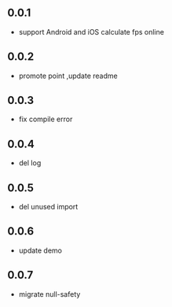 ## 0.0.1

* support  Android and iOS calculate fps online

## 0.0.2

* promote point ,update readme

## 0.0.3
 
* fix compile error

## 0.0.4
 
* del log


## 0.0.5
 
* del unused import

## 0.0.6
 
* update demo

## 0.0.7

* migrate null-safety